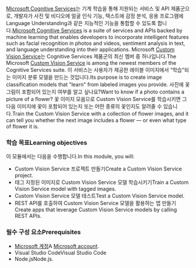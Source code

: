 <span data-ttu-id="4afaf-101">[Microsoft Cognitive Services](https://azure.microsoft.com/services/cognitive-services/ "Microsoft Cognitive Services")는 기계 학습을 통해 지원되는 서비스 및 API 제품군으로, 개발자가 사진 및 비디오에 얼굴 인식 기능, 텍스트에 감정 분석, 응용 프로그램에 Language Understanding과 같은 지능적인 기능을 통합할 수 있도록 합니다.</span><span class="sxs-lookup"><span data-stu-id="4afaf-101">[Microsoft Cognitive Services](https://azure.microsoft.com/services/cognitive-services/ "Microsoft Cognitive Services") is a suite of services and APIs backed by machine learning that enables developers to incorporate intelligent features such as facial recognition in photos and videos, sentiment analysis in text, and language understanding into their applications.</span></span> <span data-ttu-id="4afaf-102">Microsoft [Custom Vision Service](https://azure.microsoft.com/services/cognitive-services/custom-vision-service/)는 Cognitive Services 제품군의 최신 멤버 중 하나입니다.</span><span class="sxs-lookup"><span data-stu-id="4afaf-102">The Microsoft [Custom Vision Service](https://azure.microsoft.com/services/cognitive-services/custom-vision-service/) is among the newest members of the Cognitive Services suite.</span></span> <span data-ttu-id="4afaf-103">이 서비스는 사용자가 제공한 레이블 이미지에서 “학습”되는 이미지 분류 모델을 만드는 것입니다.</span><span class="sxs-lookup"><span data-stu-id="4afaf-103">Its purpose is to create image classification models that "learn" from labeled images you provide.</span></span> <span data-ttu-id="4afaf-104">사진에 꽃 그림이 포함되어 있는지 여부를 알고 싶나요?</span><span class="sxs-lookup"><span data-stu-id="4afaf-104">Want to know if a photo contains a picture of a flower?</span></span> <span data-ttu-id="4afaf-105">꽃 이미지 모음으로 Custom Vision Service를 학습시키면 그다음 이미지에 꽃이 포함되어 있는지 또는 어떤 종류의 꽃인지도 알려줄 수 있습니다.</span><span class="sxs-lookup"><span data-stu-id="4afaf-105">Train the Custom Vision Service with a collection of flower images, and it can tell you whether the next image includes a flower — or even what type of flower it is.</span></span>

### <a name="learning-objectives"></a><span data-ttu-id="4afaf-106">학습 목표</span><span class="sxs-lookup"><span data-stu-id="4afaf-106">Learning objectives</span></span>

<span data-ttu-id="4afaf-107">이 모듈에서는 다음을 수행합니다.</span><span class="sxs-lookup"><span data-stu-id="4afaf-107">In this module, you will:</span></span>

- <span data-ttu-id="4afaf-108">Custom Vision Service 프로젝트 만들기</span><span class="sxs-lookup"><span data-stu-id="4afaf-108">Create a Custom Vision Service project.</span></span>
- <span data-ttu-id="4afaf-109">태그 지정된 이미지로 Custom Vision Service 모델 학습시키기</span><span class="sxs-lookup"><span data-stu-id="4afaf-109">Train a Custom Vision Service model with tagged images.</span></span>
- <span data-ttu-id="4afaf-110">Custom Vision Service 모델 테스트</span><span class="sxs-lookup"><span data-stu-id="4afaf-110">Test a Custom Vision Service model.</span></span>
- <span data-ttu-id="4afaf-111">REST API를 호출하여 Custom Vision Service 모델을 활용하는 앱 만들기</span><span class="sxs-lookup"><span data-stu-id="4afaf-111">Create apps that leverage Custom Vision Service models by calling REST APIs.</span></span>

### <a name="prerequisites"></a><span data-ttu-id="4afaf-112">필수 구성 요소</span><span class="sxs-lookup"><span data-stu-id="4afaf-112">Prerequisites</span></span>  

<!---TODO: Need links here and better verbiage--->
- <span data-ttu-id="4afaf-113">[Microsoft 계정](https://account.microsoft.com/account)</span><span class="sxs-lookup"><span data-stu-id="4afaf-113">A [Microsoft account](https://account.microsoft.com/account).</span></span>
- <span data-ttu-id="4afaf-114">Visual Studio Code</span><span class="sxs-lookup"><span data-stu-id="4afaf-114">Visual Studio Code</span></span>
- <span data-ttu-id="4afaf-115">Node.js</span><span class="sxs-lookup"><span data-stu-id="4afaf-115">Node.js.</span></span>